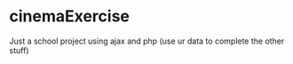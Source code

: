 # cinemaExercise
Just a school project using ajax and php (use ur data to complete the other stuff)
